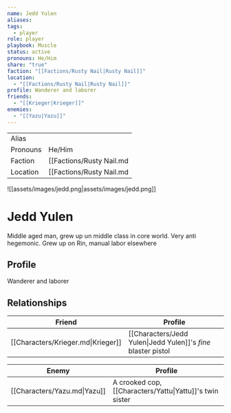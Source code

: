 ```yaml
---
name: Jedd Yulen
aliases: 
tags:
  - player
role: player
playbook: Muscle
status: active
pronouns: He/Him
share: "true"
faction: "[[Factions/Rusty Nail|Rusty Nail]]"
location:
  - "[[Factions/Rusty Nail|Rusty Nail]]"
profile: Wanderer and laborer
friends:
  - "[[Krieger|Krieger]]"
enemies:
  - "[[Yazu|Yazu]]"
---
```



|          |                  |
| -------- | ---------------- |
| Alias    |  | 
| Pronouns | He/Him |
| Faction  | [[Factions/Rusty Nail.md|Rusty Nail]]  |
| Location | [[Factions/Rusty Nail.md|Rusty Nail]] |

![[assets/images/jedd.png|assets/images/jedd.png]]

# Jedd Yulen

Middle aged man, grew up un middle class in core world. Very anti hegemonic. Grew up on Rin, manual labor elsewhere

## Profile
Wanderer and laborer

## Relationships

| Friend                             | Profile                                                       |
| ---------------------------------- | ------------------------------------------------------------- |
| [[Characters/Krieger.md\|Krieger]] | [[Characters/Jedd Yulen\|Jedd Yulen]]'s *fine* blaster pistol |


| Enemy                        | Profile                                                  |
| ---------------------------- | -------------------------------------------------------- |
| [[Characters/Yazu.md\|Yazu]] | A crooked cop, [[Characters/Yattu\|Yattu]]'s twin sister |


